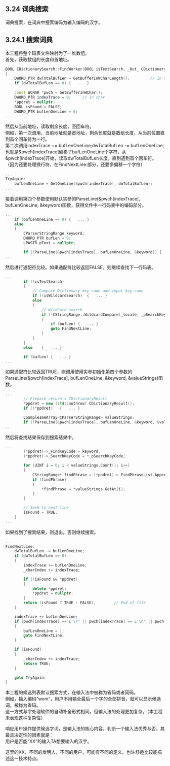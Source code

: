 ## 3.24 词典搜索

词典搜索，在词典中搜索编码为输入编码的汉字。

## 3.24.1 搜索词典

本工程将整个码表文件映射为了一维数组。<br>
首先，获取数组的长度和首地址。

```C++
BOOL CDictionarySearch::FindWorker(BOOL isTextSearch, _Out_ CDictionaryResult **ppdret, BOOL isWildcardSearch)
{
    DWORD_PTR dwTotalBufLen = GetBufferInWCharLength();         // in char
    if (dwTotalBufLen == 0)	{	...	}
    
    const WCHAR *pwch = GetBufferInWChar();
    DWORD_PTR indexTrace = 0;     // in char
    *ppdret = nullptr;
    BOOL isFound = FALSE;
    DWORD_PTR bufLenOneLine = 0;
...
```

然后从当前地址，读取剩余长度，至回车符。<br>
例如，第一次调用，当前地址就是首地址，剩余长度就是数组长度，从当前位置直到首个回车符为一行。<br>
第二次调用indexTrace += bufLenOneLine;dwTotalBufLen -= bufLenOneLine;<br>
也就是&pwch[indexTrace]偏移了bufLenOneLine个字符，从&pwch[indexTrace]开始，读取dwTotalBufLen长度，直到遇到首个回车符。<br>
（因为还要处理换行符，在FindNextLine:部分，还要多偏移一个字符）

```C++
...
TryAgain:
    bufLenOneLine = GetOneLine(&pwch[indexTrace], dwTotalBufLen);
...
```

接着调用第四个参数使用默认实参的ParseLine(&pwch[indexTrace], bufLenOneLine, &keyword)函数，获得文件中一行码表中的编码部分。

```C++
...
    if (bufLenOneLine == 0)	{	...	}
    else
    {
        CParserStringRange keyword;
        DWORD_PTR bufLen = 0;
        LPWSTR pText = nullptr;

        if (!ParseLine(&pwch[indexTrace], bufLenOneLine, &keyword))	{	...	}
...
```

然后进行通配符比较。如果通配符比较返回FALSE，则继续查找下一行码表。

```C++
...
        if (!isTextSearch)
        {
            // Compare Dictionary key code and input key code
            if (!isWildcardSearch)	{	...	}
            else
            {
                // Wildcard search
                if (!CStringRange::WildcardCompare(_locale, _pSearchKeyCode, &keyword))
                {
                    if (bufLen)	{	...	}
                    goto FindNextLine;
                }
            }
        }
        else	{	...	}

        if (bufLen)	{	...	}
...
```

如果通配符比较返回TRUE，则调用使用实参初始化第四个参数的ParseLine(&pwch[indexTrace], bufLenOneLine, &keyword, &valueStrings)函数。

```C++
...
        // Prepare return's CDictionaryResult
        *ppdret = new (std::nothrow) CDictionaryResult();
        if (!*ppdret)	{	...	}

        CSampleImeArray<CParserStringRange> valueStrings;
        if (!ParseLine(&pwch[indexTrace], bufLenOneLine, &keyword, &valueStrings))	{	...	}
...
```

然后将查找结果保存到搜索结果中。

```C++
...
        (*ppdret)->_FindKeyCode = keyword;
        (*ppdret)->_SearchKeyCode = *_pSearchKeyCode;

        for (UINT i = 0; i < valueStrings.Count(); i++)
        {
            CStringRange* findPhrase = (*ppdret)->_FindPhraseList.Append();
            if (findPhrase)
            {
                *findPhrase = *valueStrings.GetAt(i);
            }
        }

        // Seek to next line
        isFound = TRUE;
    }
...
```

如果找到了搜索结果，则退出。否则继续搜索。

```C++
...
FindNextLine:
    dwTotalBufLen -= bufLenOneLine;
    if (dwTotalBufLen == 0)
    {
        indexTrace += bufLenOneLine;
        _charIndex += indexTrace;

        if (!isFound && *ppdret)
        {
            delete *ppdret;
            *ppdret = nullptr;
        }
        return (isFound ? TRUE : FALSE);        // End of file
    }

    indexTrace += bufLenOneLine;
    if (pwch[indexTrace] == L'\r' || pwch[indexTrace] == L'\n' || pwch[indexTrace] == L'\0')
    {
        bufLenOneLine = 1;
        goto FindNextLine;
    }

    if (isFound)
    {
        _charIndex += indexTrace;
        return TRUE;
    }

    goto TryAgain;
}
```

本工程的候选列表默认搜索方式，在输入法中被称为省码或者简码。<br>
例如，输入编码“wom”，用户不用输全最后一个字的全部拼音，就可以显示候选词，被称为省码。<br>
这一方式与字处理软件的自动补全形式相同，但输入法的处理更加复杂。（本工程未表现这种复杂性）

响应用户操作提供候选字词，是输入法的核心内容。判断一个输入法优秀与否，其最具决定性的因素就是：<br>
用户是否能“XX”的输入TA想要输入的汉字。

这里的XX，不同的发明人，不同的用户，可能有不同的定义。也许舒适比较能描述这一技术特点。